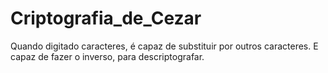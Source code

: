 # Criptografia_de_Cezar
 Quando digitado caracteres, é capaz de substituir por outros caracteres. E capaz de fazer o inverso, para descriptografar.
